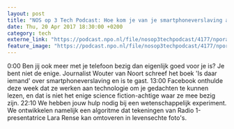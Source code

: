 ```yaml
---
layout: post
title: "NOS op 3 Tech Podcast: Hoe kom je van je smartphoneverslaving af?"
date: Thu, 20 Apr 2017 18:30:00 +0200
category: tech
externe_link: "https://podcast.npo.nl/file/nosop3techpodcast/4177/nporadio1_nosop3techpodcast_20170420_nos-op-3-tech-podcast-hoe-kom-je-van-je-smartphoneverslaving-af.mp3"
feature_image: "https://podcast.npo.nl/file/nosop3techpodcast/4177/nporadio1_nosop3techpodcast_20170420_nos-op-3-tech-podcast-hoe-kom-je-van-je-smartphoneverslaving-af.mp3"
---
```


0:00 Ben jij ook meer met je telefoon bezig dan eigenlijk goed voor je is? Je bent niet de enige. Journalist Wouter van Noort schreef het boek 'Is daar iemand' over smartphoneverslaving en is te gast.
13:00 Facebook onthulde deze week dat ze werken aan technologie om je gedachten te kunnen lezen, en dat is niet het enige science fiction-achtige waar ze mee bezig zijn.
22:10 We hebben jouw hulp nodig bij een wetenschappelijk experiment. We ontwikkelen namelijk een algoritme dat tekeningen van Radio 1-presentatrice Lara Rense kan omtoveren in levensechte foto's.<img src="http://feeds.feedburner.com/~r/nosop3-tech-podcast/~4/yqJKqShLNT0" height="1" width="1" alt=""/>
